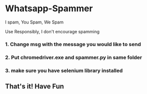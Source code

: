 # Whatsapp-Spammer
I spam, You Spam, We Spam

Use Responsibly,
I don't encourage spamming

### 1. Change msg with the message you would like to send
### 2. Put chromedriver.exe and spammer.py in same folder
### 3. make sure you have selenium library installed
## That's it! Have Fun
